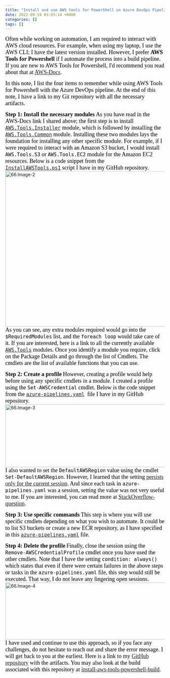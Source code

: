 ```yaml
---
title: "Install and use AWS tools for PowerShell on Azure DevOps Pipelines YAML"
date: 2022-09-19 03:03:14 +0000
categories: []
tags: []
---
```


<span style="font-size: 18px"><span style="font-family: calibri"><span style="color: #000000">Often while working on automation, I am required to interact with AWS cloud resources. For example, when using my laptop, I use the AWS CLI; I have the latest version installed. However, I prefer <strong>AWS Tools for Powershell</strong> if I automate the process into a build pipeline. If you are new to AWS Tools for Powershell, I'd recommend you read about that at <span style="text-decoration: underline"><a href="https://docs.aws.amazon.com/powershell/latest/userguide/pstools-welcome.html" target="_blank" rel="noopener">AWS-Docs</a></span>.</span></span></span>
<!--more-->
<span style="font-size: 18px"><span style="font-family: calibri"><span style="color: #000000">In this note, I list the four items to remember while using AWS Tools for Powershell with the Azure DevOps pipeline. At the end of this note, I have a link to my Git repository with all the necessary artifacts.</span></span></span>

<strong><span style="font-size: 18px"><span style="font-family: calibri"><span style="color: #000000">Step 1: Install the necessary modules</span></span></span></strong>
<span style="font-size: 18px"><span style="font-family: calibri"><span style="color: #000000">As you have read in the AWS-Docs link I shared above; the first step is to install <a href="https://www.powershellgallery.com/packages/AWS.Tools.Installer" target="_blank" rel="noopener"><code>AWS.Tools.Installer</code></a> module, which is followed by installing the <a href="https://www.powershellgallery.com/packages/AWS.Tools.Common" target="_blank" rel="noopener"><code>AWS.Tools.Common</code></a> module. Installing these two modules lays the foundation for installing any other specific module. For example, if I were required to interact with an Amazon S3 bucket, I would install <code>AWS.Tools.S3</code> or <code>AWS.Tools.EC2</code> module for the Amazon EC2 resources.</span></span></span>
<span style="font-size: 18px"><span style="font-family: calibri"><span style="color: #000000">Below is a code snippet from the <a href="https://github.com/kunduso/TestProjects/blob/main/install-aws-tools-powershell/InstallAWSTools.ps1" target="_blank" rel="noopener"><code>InstallAWSTools.ps1</code></a> script I have in my GitHub repository.</span></span></span>
<img class="alignnone size-full wp-image-1911" src="https://skundunotes.com/wp-content/uploads/2022/09/66.image-2.png" alt="66.Image-2" width="947" height="490" />
<span style="font-size: 18px"><span style="font-family: calibri"><span style="color: #000000">As you can see, any extra modules required would go into the <code>$RequiredModules</code> list, and the <code>foreach loop</code> would take care of it.</span></span></span>
<span style="font-size: 18px"><span style="font-family: calibri"><span style="color: #000000">If you are interested, here is a link to all the currently available <code><a href="https://www.powershellgallery.com/packages?q=AWS.Tools" target="_blank" rel="noopener">AWS.Tools</a></code> modules. Once you identify a module you require, click on the Package Details and go through the list of Cmdlets. The cmdlets are the list of available functions that you can use.</span></span></span>

<strong><span style="font-size: 18px"><span style="font-family: calibri"><span style="color: #000000">Step 2: Create a profile</span></span></span></strong>
<span style="font-size: 18px"><span style="font-family: calibri"><span style="color: #000000">However, creating a profile would help before using any specific cmdlets in a module. I created a profile using the <code>Set-AWSCredential</code> cmdlet. Below is the code snippet from the <code><a href="https://github.com/kunduso/TestProjects/blob/main/install-aws-tools-powershell/azure-pipelines.yaml" target="_blank" rel="noopener">azure-pipelines.yaml</a></code>  file I have in my GitHub repository.</span></span></span>
<img class="alignnone size-full wp-image-1912" src="https://skundunotes.com/wp-content/uploads/2022/09/66.image-3.png" alt="66.Image-3" width="857" height="198" />
<span style="font-size: 18px"><span style="font-family: calibri"><span style="color: #000000">I also wanted to set the <code>DefaultAWSRegion</code> value using the cmdlet <code>Set-DefaultAWSRegion</code>. However, I learned that the setting <a href="https://docs.aws.amazon.com/powershell/latest/userguide/pstools-installing-specifying-region.html" target="_blank" rel="noopener">persists only for the current session</a>. And since each task in <code>azure-pipelines.yaml</code> was a session, setting the value was not very useful to me.</span></span></span>
<span style="font-size: 18px"><span style="font-family: calibri"><span style="color: #000000">If you are interested, you can read more at <a href="https://stackoverflow.com/questions/73737921/unable-to-get-default-aws-region-using-powershell-in-azure-pipelines" target="_blank" rel="noopener">StackOverflow-question</a>.</span></span></span>

<strong><span style="font-size: 18px"><span style="font-family: calibri"><span style="color: #000000">Step 3: Use specific commands</span></span></span></strong>
<span style="font-size: 18px"><span style="font-family: calibri"><span style="color: #000000">This step is where you will use specific cmdlets depending on what you wish to automate. It could be to list S3 buckets or create a new ECR repository, as I have specified in this <a href="https://github.com/kunduso/app-one/blob/main/azure-pipelines.yml#L48" target="_blank" rel="noopener"><code>azure-pipelines.yaml</code></a> file.</span></span></span>

<strong><span style="font-size: 18px"><span style="font-family: calibri"><span style="color: #000000">Step 4: Delete the profile</span></span></span></strong>
<span style="font-size: 18px"><span style="font-family: calibri"><span style="color: #000000">Finally, close the session using the <code>Remove-AWSCredentialProfile</code> cmdlet once you have used the other cmdlets. Note that I have the setting <code>condition: always()</code> which states that even if there were certain failures in the above steps or tasks in the <code>azure-pipelines.yaml</code> file, this step would still be executed. That way, I do not leave any lingering open sessions.</span></span></span>
<img class="alignnone size-full wp-image-1913" src="https://skundunotes.com/wp-content/uploads/2022/09/66.image-4.png" alt="66.Image-4" width="892" height="180" />
<span style="font-size: 18px"><span style="font-family: calibri"><span style="color: #000000">I have used and continue to use this approach, so if you face any challenges, do not hesitate to reach out and share the error message. I will get back to you at the earliest. Here is a link to my <a href="https://github.com/kunduso/TestProjects/tree/main/install-aws-tools-powershell" target="_blank" rel="noopener">GitHub repository</a> with the artifacts. You may also look at the build associated with this repository at <a href="https://littlecoding.visualstudio.com/Open-Project/_build/results?buildId=447&amp;view=results" target="_blank" rel="noopener">install-aws-tools-powershell-build</a>.</span></span></span>
